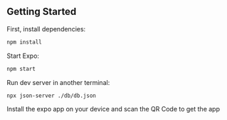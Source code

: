## Getting Started

First, install dependencies:

```bash
npm install
```

Start Expo:

```bash
npm start
```

Run dev server in another terminal:

```bash
npx json-server ./db/db.json
```

Install the expo app on your device and scan the QR Code to get the app
